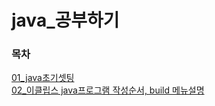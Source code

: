 # java\_공부하기

### 목차
[01_java초기셋팅](./01/01_java%EC%B4%88%EA%B8%B0%EC%85%8B%ED%8C%85.md)   
[02\_이클립스 java프로그램 작성순서, build 메뉴설명](./01/02_%EC%9D%B4%ED%81%B4%EB%A6%BD%EC%8A%A4%20java%ED%94%84%EB%A1%9C%EA%B7%B8%EB%9E%A8%20%EC%9E%91%EC%84%B1%EC%88%9C%EC%84%9C%2C%20build%20%EB%A9%94%EB%89%B4%EC%84%A4%EB%AA%85.md)
